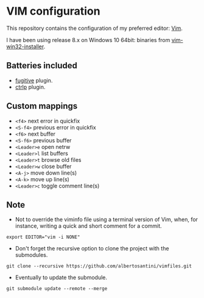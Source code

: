 VIM configuration
=================

This repository contains the configuration of my preferred editor:
[Vim](http://www.vim.org/).

I have been using release 8.x on Windows 10 64bit: binaries from
[vim-win32-installer](https://github.com/vim/vim-win32-installer).

## Batteries included

- [fugitive](https://github.com/tpope/vim-fugitive) plugin.
- [ctrlp](https://github.com/ctrlpvim/ctrlp.vim) plugin.

## Custom mappings

- `<f4>` next error in quickfix
- `<S-f4>` previous error in quickfix
- `<f6>` next buffer
- `<S-f6>` previous buffer
- `<Leader>e` open netrw
- `<Leader>l` list buffers
- `<Leader>t` browse old files
- `<Leader>w` close buffer
- `<A-j>` move down line(s)
- `<A-k>` move up line(s)
- `<Leader>c` toggle comment line(s)

## Note

- Not to override the viminfo file using a terminal version of Vim, when,
for instance, writing a quick and short comment for a commit.

`export EDITOR="vim -i NONE"`

- Don't forget the recursive option to clone the project with the submodules.

`git clone --recursive https://github.com/albertosantini/vimfiles.git`

- Eventually to update the submodule.

`git submodule update --remote --merge`
